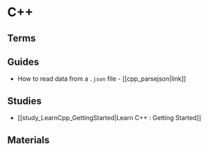 # C++
## Terms


## Guides
- How to read data from a `.json` file - [[cpp_parsejson|link]]

## Studies
- [[study_LearnCpp_GettingStarted|Learn C++ : Getting Started]]

## Materials
